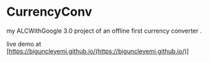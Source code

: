 # CurrencyConv
my ALCWithGoogle 3.0 project of an offline first currency converter .

live demo at [https://biguncleyemi.github.io/(https://biguncleyemi.github.io/)]
